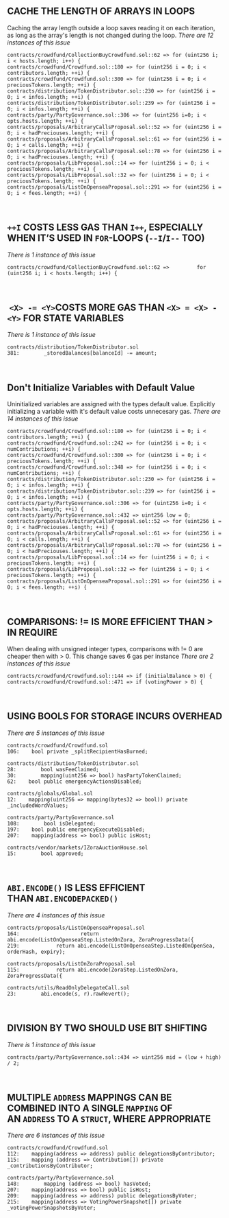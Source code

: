 ##  CACHE THE LENGTH OF ARRAYS IN LOOPS
Caching the array length outside a loop saves reading it on each iteration, as long as the array's length is not changed during the loop.
*There are 12 instances of this issue*
```solidity
contracts/crowdfund/CollectionBuyCrowdfund.sol::62 => for (uint256 i; i < hosts.length; i++) {
contracts/crowdfund/Crowdfund.sol::180 => for (uint256 i = 0; i < contributors.length; ++i) {
contracts/crowdfund/Crowdfund.sol::300 => for (uint256 i = 0; i < preciousTokens.length; ++i) {
contracts/distribution/TokenDistributor.sol::230 => for (uint256 i = 0; i < infos.length; ++i) {
contracts/distribution/TokenDistributor.sol::239 => for (uint256 i = 0; i < infos.length; ++i) {
contracts/party/PartyGovernance.sol::306 => for (uint256 i=0; i < opts.hosts.length; ++i) {
contracts/proposals/ArbitraryCallsProposal.sol::52 => for (uint256 i = 0; i < hadPreciouses.length; ++i) {
contracts/proposals/ArbitraryCallsProposal.sol::61 => for (uint256 i = 0; i < calls.length; ++i) {
contracts/proposals/ArbitraryCallsProposal.sol::78 => for (uint256 i = 0; i < hadPreciouses.length; ++i) {
contracts/proposals/LibProposal.sol::14 => for (uint256 i = 0; i < preciousTokens.length; ++i) {
contracts/proposals/LibProposal.sol::32 => for (uint256 i = 0; i < preciousTokens.length; ++i) {
contracts/proposals/ListOnOpenseaProposal.sol::291 => for (uint256 i = 0; i < fees.length; ++i) {
```

&nbsp;
&nbsp;

##  `++I` COSTS LESS GAS THAN `I++`, ESPECIALLY WHEN IT’S USED IN `FOR`-LOOPS (`--I`/`I--` TOO)
*There is 1 instance of this issue*
```solidity
contracts/crowdfund/CollectionBuyCrowdfund.sol::62 =>         for (uint256 i; i < hosts.length; i++) {
```

&nbsp;
&nbsp;

##  `<X> -= <Y>`COSTS MORE GAS THAN `<X> = <X> - <Y>` FOR STATE VARIABLES
*There is 1 instance of this issue*
```solidity
contracts/distribution/TokenDistributor.sol
381:        _storedBalances[balanceId] -= amount;
```



&nbsp;
&nbsp;

##  Don't Initialize Variables with Default Value
Uninitialized variables are assigned with the types default value. Explicitly initializing a variable with it's default value costs unnecesary gas.
*There are 14 instances of this issue*
```solidity
contracts/crowdfund/Crowdfund.sol::180 => for (uint256 i = 0; i < contributors.length; ++i) {
contracts/crowdfund/Crowdfund.sol::242 => for (uint256 i = 0; i < numContributions; ++i) {
contracts/crowdfund/Crowdfund.sol::300 => for (uint256 i = 0; i < preciousTokens.length; ++i) {
contracts/crowdfund/Crowdfund.sol::348 => for (uint256 i = 0; i < numContributions; ++i) {
contracts/distribution/TokenDistributor.sol::230 => for (uint256 i = 0; i < infos.length; ++i) {
contracts/distribution/TokenDistributor.sol::239 => for (uint256 i = 0; i < infos.length; ++i) {
contracts/party/PartyGovernance.sol::306 => for (uint256 i=0; i < opts.hosts.length; ++i) {
contracts/party/PartyGovernance.sol::432 => uint256 low = 0;
contracts/proposals/ArbitraryCallsProposal.sol::52 => for (uint256 i = 0; i < hadPreciouses.length; ++i) {
contracts/proposals/ArbitraryCallsProposal.sol::61 => for (uint256 i = 0; i < calls.length; ++i) {
contracts/proposals/ArbitraryCallsProposal.sol::78 => for (uint256 i = 0; i < hadPreciouses.length; ++i) {
contracts/proposals/LibProposal.sol::14 => for (uint256 i = 0; i < preciousTokens.length; ++i) {
contracts/proposals/LibProposal.sol::32 => for (uint256 i = 0; i < preciousTokens.length; ++i) {
contracts/proposals/ListOnOpenseaProposal.sol::291 => for (uint256 i = 0; i < fees.length; ++i) {
```

&nbsp;
&nbsp;

##  COMPARISONS: != IS MORE EFFICIENT THAN > IN REQUIRE 
When dealing with unsigned integer types, comparisons with != 0 are cheaper then with > 0. This change saves 6 gas per instance
*There are 2 instances of this issue*
```solidity
contracts/crowdfund/Crowdfund.sol::144 => if (initialBalance > 0) {
contracts/crowdfund/Crowdfund.sol::471 => if (votingPower > 0) {
```

&nbsp;
&nbsp;


##  USING BOOLS FOR STORAGE INCURS OVERHEAD
*There are 5 instances of this issue*
```solidity
contracts/crowdfund/Crowdfund.sol
106:    bool private _splitRecipientHasBurned;

contracts/distribution/TokenDistributor.sol
28:        bool wasFeeClaimed;
30:        mapping(uint256 => bool) hasPartyTokenClaimed;
62:    bool public emergencyActionsDisabled;

contracts/globals/Global.sol
12:    mapping(uint256 => mapping(bytes32 => bool)) private _includedWordValues;

contracts/party/PartyGovernance.sol
108:        bool isDelegated;
197:    bool public emergencyExecuteDisabled;
207:    mapping(address => bool) public isHost;

contracts/vendor/markets/IZoraAuctionHouse.sol
15:        bool approved;
```


&nbsp;
&nbsp;

## `ABI.ENCODE()` IS LESS EFFICIENT THAN `ABI.ENCODEPACKED()`
*There are 4 instances of this issue*
```solidity
contracts/proposals/ListOnOpenseaProposal.sol
164:                    return abi.encode(ListOnOpenseaStep.ListedOnZora, ZoraProgressData({
219:            return abi.encode(ListOnOpenseaStep.ListedOnOpenSea, orderHash, expiry);

contracts/proposals/ListOnZoraProposal.sol
115:            return abi.encode(ZoraStep.ListedOnZora, ZoraProgressData({

contracts/utils/ReadOnlyDelegateCall.sol
23:        abi.encode(s, r).rawRevert();
```

&nbsp;
&nbsp;

## DIVISION BY TWO SHOULD USE BIT SHIFTING
*There is 1 instance of this issue*
```solidity
contracts/party/PartyGovernance.sol::434 => uint256 mid = (low + high) / 2;
```



&nbsp;
&nbsp;

## MULTIPLE `ADDRESS` MAPPINGS CAN BE COMBINED INTO A SINGLE `MAPPING` OF AN `ADDRESS` TO A `STRUCT`, WHERE APPROPRIATE
*There are 6 instances of this issue*
```solidity
contracts/crowdfund/Crowdfund.sol
112:    mapping(address => address) public delegationsByContributor;
115:    mapping (address => Contribution[]) private _contributionsByContributor;

contracts/party/PartyGovernance.sol
148:        mapping (address => bool) hasVoted;
207:    mapping(address => bool) public isHost;
209:    mapping(address => address) public delegationsByVoter;
215:    mapping(address => VotingPowerSnapshot[]) private _votingPowerSnapshotsByVoter;
```